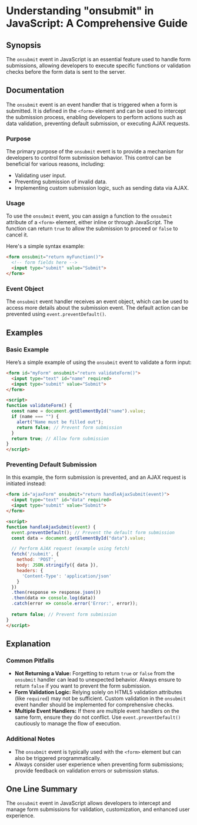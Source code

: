 <!--
Meta Description: # Understanding "onsubmit" in JavaScript: A Comprehensive Guide ## Synopsis The `onsubmit` event in JavaScript is an essential feature used to handle ...
Meta Keywords: form, event, onsubmit, submission, data
-->

# Understanding "onsubmit" in JavaScript: A Comprehensive Guide

## Synopsis
The `onsubmit` event in JavaScript is an essential feature used to handle form submissions, allowing developers to execute specific functions or validation checks before the form data is sent to the server.

## Documentation
The `onsubmit` event is an event handler that is triggered when a form is submitted. It is defined in the `<form>` element and can be used to intercept the submission process, enabling developers to perform actions such as data validation, preventing default submission, or executing AJAX requests.

### Purpose
The primary purpose of the `onsubmit` event is to provide a mechanism for developers to control form submission behavior. This control can be beneficial for various reasons, including:

- Validating user input.
- Preventing submission of invalid data.
- Implementing custom submission logic, such as sending data via AJAX.

### Usage
To use the `onsubmit` event, you can assign a function to the `onsubmit` attribute of a `<form>` element, either inline or through JavaScript. The function can return `true` to allow the submission to proceed or `false` to cancel it.

Here's a simple syntax example:

```html
<form onsubmit="return myFunction()">
  <!-- form fields here -->
  <input type="submit" value="Submit">
</form>
```

### Event Object
The `onsubmit` event handler receives an event object, which can be used to access more details about the submission event. The default action can be prevented using `event.preventDefault()`.

## Examples
### Basic Example
Here’s a simple example of using the `onsubmit` event to validate a form input:

```html
<form id="myForm" onsubmit="return validateForm()">
  <input type="text" id="name" required>
  <input type="submit" value="Submit">
</form>

<script>
function validateForm() {
  const name = document.getElementById("name").value;
  if (name === "") {
    alert("Name must be filled out");
    return false; // Prevent form submission
  }
  return true; // Allow form submission
}
</script>
```

### Preventing Default Submission
In this example, the form submission is prevented, and an AJAX request is initiated instead:

```html
<form id="ajaxForm" onsubmit="return handleAjaxSubmit(event)">
  <input type="text" id="data" required>
  <input type="submit" value="Submit">
</form>

<script>
function handleAjaxSubmit(event) {
  event.preventDefault(); // Prevent the default form submission
  const data = document.getElementById("data").value;

  // Perform AJAX request (example using fetch)
  fetch('/submit', {
    method: 'POST',
    body: JSON.stringify({ data }),
    headers: {
      'Content-Type': 'application/json'
    }
  })
  .then(response => response.json())
  .then(data => console.log(data))
  .catch(error => console.error('Error:', error));
  
  return false; // Prevent form submission
}
</script>
```

## Explanation
### Common Pitfalls
- **Not Returning a Value:** Forgetting to return `true` or `false` from the `onsubmit` handler can lead to unexpected behavior. Always ensure to return `false` if you want to prevent the form submission.
- **Form Validation Logic:** Relying solely on HTML5 validation attributes (like `required`) may not be sufficient. Custom validation in the `onsubmit` event handler should be implemented for comprehensive checks.
- **Multiple Event Handlers:** If there are multiple event handlers on the same form, ensure they do not conflict. Use `event.preventDefault()` cautiously to manage the flow of execution.

### Additional Notes
- The `onsubmit` event is typically used with the `<form>` element but can also be triggered programmatically.
- Always consider user experience when preventing form submissions; provide feedback on validation errors or submission status.

## One Line Summary
The `onsubmit` event in JavaScript allows developers to intercept and manage form submissions for validation, customization, and enhanced user experience.